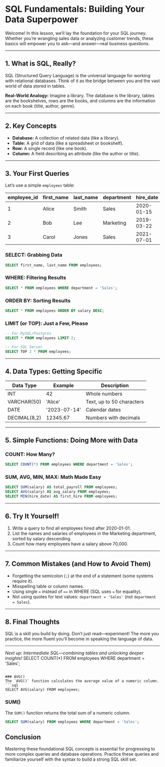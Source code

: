 
# SQL Fundamentals: Building Your Data Superpower

Welcome! In this lesson, we’ll lay the foundation for your SQL journey. Whether you’re wrangling sales data or analyzing customer trends, these basics will empower you to ask—and answer—real business questions.

---

## 1. What is SQL, Really?

SQL (Structured Query Language) is the universal language for working with relational databases. Think of it as the bridge between you and the vast world of data stored in tables.

**Real-World Analogy:** Imagine a library. The database is the library, tables are the bookshelves, rows are the books, and columns are the information on each book (title, author, genre).

---

## 2. Key Concepts

- **Database:** A collection of related data (like a library).
- **Table:** A grid of data (like a spreadsheet or bookshelf).
- **Row:** A single record (like one book).
- **Column:** A field describing an attribute (like the author or title).

---

## 3. Your First Queries

Let’s use a simple `employees` table:

| employee_id | first_name | last_name | department | hire_date  | salary  |
|-------------|------------|-----------|------------|------------|---------|
| 1           | Alice      | Smith     | Sales      | 2020-01-15 | 70000   |
| 2           | Bob        | Lee       | Marketing  | 2019-03-22 | 65000   |
| 3           | Carol      | Jones     | Sales      | 2021-07-01 | 72000   |

### SELECT: Grabbing Data

```sql
SELECT first_name, last_name FROM employees;
```

### WHERE: Filtering Results

```sql
SELECT * FROM employees WHERE department = 'Sales';
```

### ORDER BY: Sorting Results

```sql
SELECT * FROM employees ORDER BY salary DESC;
```

### LIMIT (or TOP): Just a Few, Please

```sql
-- For MySQL/Postgres
SELECT * FROM employees LIMIT 2;

-- For SQL Server
SELECT TOP 2 * FROM employees;
```

---

## 4. Data Types: Getting Specific

| Data Type    | Example         | Description                       |
|--------------|----------------|-----------------------------------|
| INT          | 42             | Whole numbers                     |
| VARCHAR(50)  | 'Alice'        | Text, up to 50 characters         |
| DATE         | '2023-07-14'   | Calendar dates                    |
| DECIMAL(8,2) | 12345.67       | Numbers with decimals             |

---

## 5. Simple Functions: Doing More with Data

### COUNT: How Many?

```sql
SELECT COUNT(*) FROM employees WHERE department = 'Sales';
```

### SUM, AVG, MIN, MAX: Math Made Easy

```sql
SELECT SUM(salary) AS total_payroll FROM employees;
SELECT AVG(salary) AS avg_salary FROM employees;
SELECT MIN(hire_date) AS first_hire FROM employees;
```

---

## 6. Try It Yourself!

1. Write a query to find all employees hired after 2020-01-01.
2. List the names and salaries of employees in the Marketing department, sorted by salary descending.
3. Count how many employees have a salary above 70,000.

---

## 7. Common Mistakes (and How to Avoid Them)

- Forgetting the semicolon (`;`) at the end of a statement (some systems require it).
- Misspelling table or column names.
- Using single `=` instead of `==` in WHERE (SQL uses `=` for equality).
- Not using quotes for text values: `department = 'Sales'` (not `department = Sales`).

---

## 8. Final Thoughts

SQL is a skill you build by doing. Don’t just read—experiment! The more you practice, the more fluent you’ll become in speaking the language of data.

---

*Next up: Intermediate SQL—combining tables and unlocking deeper insights!*
SELECT COUNT(*) FROM employees WHERE department = 'Sales';
```

### AVG()
The `AVG()` function calculates the average value of a numeric column.
```sql
SELECT AVG(salary) FROM employees;
```

### SUM()
The `SUM()` function returns the total sum of a numeric column.
```sql
SELECT SUM(salary) FROM employees WHERE department = 'Sales';
```

## Conclusion
Mastering these foundational SQL concepts is essential for progressing to more complex queries and database operations. Practice these queries and familiarize yourself with the syntax to build a strong SQL skill set.